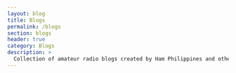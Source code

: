 ```yaml
---
layout: blog
title: Blogs
permalink: /blogs
section: blogs
header: true
category: Blogs
description: >
  Collection of amateur radio blogs created by Ham Philippines and other hams on the internet.
---
```


